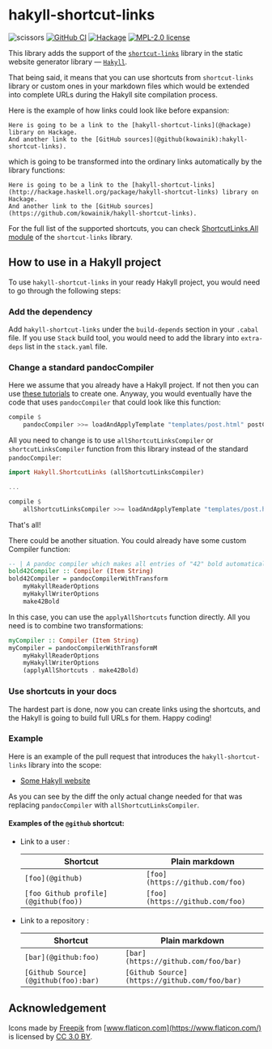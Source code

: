 # hakyll-shortcut-links

![scissors](https://user-images.githubusercontent.com/4276606/56942330-9bf93d80-6b4c-11e9-8286-3cb98eb0c94f.png)
[![GitHub CI](https://github.com/kowainik/hakyll-shortcut-links/workflows/CI/badge.svg)](https://github.com/kowainik/hakyll-shortcut-links/actions)
[![Hackage](https://img.shields.io/hackage/v/hakyll-shortcut-links.svg?logo=haskell)](https://hackage.haskell.org/package/hakyll-shortcut-links)
[![MPL-2.0 license](https://img.shields.io/badge/license-MPL--2.0-blue.svg)](LICENSE)

This library adds the support of the
[`shortcut-links`](https://hackage.haskell.org/package/shortcut-links) library
in the static website generator library —
[`Hakyll`](https://hackage.haskell.org/package/hakyll).

That being said, it means that you can use shortcuts from `shortcut-links`
library or custom ones in your markdown files which would be extended into
complete URLs during the Hakyll site compilation process.

Here is the example of how links could look like before expansion:

```
Here is going to be a link to the [hakyll-shortcut-links](@hackage) library on Hackage.
And another link to the [GitHub sources](@github(kowainik):hakyll-shortcut-links).
```

which is going to be transformed into the ordinary links automatically by the
library functions:

```
Here is going to be a link to the [hakyll-shortcut-links](http://hackage.haskell.org/package/hakyll-shortcut-links) library on Hackage.
And another link to the [GitHub sources](https://github.com/kowainik/hakyll-shortcut-links).
```

For the full list of the supported shortcuts, you can check
[ShortcutLinks.All module](https://hackage.haskell.org/package/shortcut-links/docs/ShortcutLinks-All.html)
of the `shortcut-links` library.

## How to use in a Hakyll project

To use `hakyll-shortcut-links` in your ready Hakyll project, you would need to
go through the following steps:

### Add the dependency

Add `hakyll-shortcut-links` under the `build-depends` section in your `.cabal`
file.
If you use `Stack` build tool, you would need to add the library into
`extra-deps` list in the `stack.yaml` file.

### Change a standard pandocCompiler

Here we assume that you already have a Hakyll project. If not then you can use
[these tutorials](https://jaspervdj.be/hakyll/tutorials.html) to create one.
Anyway, you would eventually have the code that uses `pandocCompiler` that could
look like this function:

```haskell
compile $
    pandocCompiler >>= loadAndApplyTemplate "templates/post.html" postCtx
```

All you need to change is to use `allShortcutLinksCompiler` or
`shortcutLinksCompiler` function from this library instead of the standard
`pandocCompiler`:

```haskell
import Hakyll.ShortcutLinks (allShortcutLinksCompiler)

...

compile $
    allShortcutLinksCompiler >>= loadAndApplyTemplate "templates/post.html" postCtx
```

That's all!

There could be another situation. You could already have some custom Compiler
function:

```haskell
-- | A pandoc compiler which makes all entries of "42" bold automatically.
bold42Compiler :: Compiler (Item String)
bold42Compiler = pandocCompilerWithTransform
    myHakyllReaderOptions
    myHakyllWriterOptions
    make42Bold
```

In this case, you can use the `applyAllShortcuts` function directly. All you
need is to combine two transformations:

```haskell
myCompiler :: Compiler (Item String)
myCompiler = pandocCompilerWithTransformM
    myHakyllReaderOptions
    myHakyllWriterOptions
    (applyAllShortcuts . make42Bold)
```

### Use shortcuts in your docs

The hardest part is done, now you can create links using the shortcuts, and the
Hakyll is going to build full URLs for them. Happy coding!

### Example

Here is an example of the pull request that introduces the
`hakyll-shortcut-links` library into the scope:

- [Some Hakyll website](https://github.com/vrom911/vrom911.github.io/pull/32)

As you can see by the diff the only actual change needed for that was replacing
`pandocCompiler` with `allShortcutLinksCompiler`.

#### Examples of the `@github` shortcut:

- Link to a user :

  | Shortcut                             | Plain markdown                       |
  | ------------------------------------ | ------------------------------------ |
  | `[foo](@github)`                     | `[foo](https://github.com/foo)` |
  | `[foo Github profile](@github(foo))` | `[foo](https://github.com/foo)`      |

- Link to a repository :

  | Shortcut                            | Plain markdown                                |
  | ----------------------------------- | --------------------------------------------- |
  | `[bar](@github:foo)`                | `[bar](https://github.com/foo/bar)`           |
  | `[Github Source](@github(foo):bar)` | `[Github Source](https://github.com/foo/bar)` |

## Acknowledgement

Icons made by [Freepik](http://www.freepik.com) from [www.flaticon.com](https://www.flaticon.com/) is licensed by [CC 3.0 BY](http://creativecommons.org/licenses/by/3.0/).
